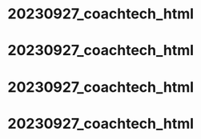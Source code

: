 # 20230927_coachtech_html
# 20230927_coachtech_html
# 20230927_coachtech_html
# 20230927_coachtech_html
